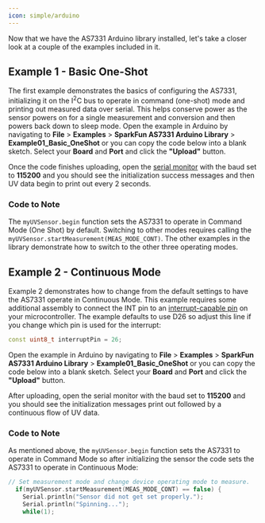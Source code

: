 ```yaml
---
icon: simple/arduino
---
```


Now that we have the AS7331 Arduino library installed, let's take a closer look at a couple of the examples included in it.

## Example 1 - Basic One-Shot

The first example demonstrates the basics of configuring the AS7331, initializing it on the I<sup>2</sup>C bus to operate in command (one-shot) mode and printing out measured data over serial. This helps conserve power as the sensor powers on for a single measurement and conversion and then powers back down to sleep mode. Open the example in Arduino by navigating to <b>File</b> > <b>Examples</b> > <b>SparkFun AS7331 Arduino Library</b> > <b>Example01_Basic_OneShot</b> or you can copy the code below into a blank sketch. Select your <b>Board</b> and <b>Port</b> and click the <b>"Upload"</b> button.



Once the code finishes uploading, open the [serial monitor](https://learn.sparkfun.com/tutorials/terminal-basics/arduino-serial-monitor-windows-mac-linux) with the baud set to <b>115200</b> and you should see the initialization success messages and then UV data begin to print out every 2 seconds.

### Code to Note

The <code>myUVSensor.begin</code> function sets the AS7331 to operate in Command Mode (One Shot) by default. Switching to other modes requires calling the <code>myUVSensor.startMeasurement(MEAS_MODE_CONT)</code>. The other examples in the library demonstrate how to switch to the other three operating modes.

## Example 2 - Continuous Mode

Example 2 demonstrates how to change from the default settings to have the AS7331 operate in Continuous Mode. This example requires some additional assembly to connect the INT pin to an [interrupt-capable pin](https://www.arduino.cc/reference/en/language/functions/external-interrupts/attachinterrupt/) on your microcontroller. The example defaults to use D26 so adjust this line if you change which pin is used for the interrupt:

``` c++
const uint8_t interruptPin = 26;
``` 

Open the example in Arduino by navigating to <b>File</b> > <b>Examples</b> > <b>SparkFun AS7331 Arduino Library</b> > <b>Example01_Basic_OneShot</b> or you can copy the code below into a blank sketch. Select your <b>Board</b> and <b>Port</b> and click the <b>"Upload"</b> button.



After uploading, open the serial monitor with the baud set to <b>115200</b> and you should see the initialization messages print out followed by a continuous flow of UV data.

### Code to Note

As mentioned above, the <code>myUVSensor.begin</code> function sets the AS7331 to operate in Command Mode so after initializing the sensor the code sets the AS7331 to operate in Continuous Mode:

``` c++
// Set measurement mode and change device operating mode to measure.
  if(myUVSensor.startMeasurement(MEAS_MODE_CONT) == false) {
    Serial.println("Sensor did not get set properly.");
    Serial.println("Spinning...");
    while(1);
```

